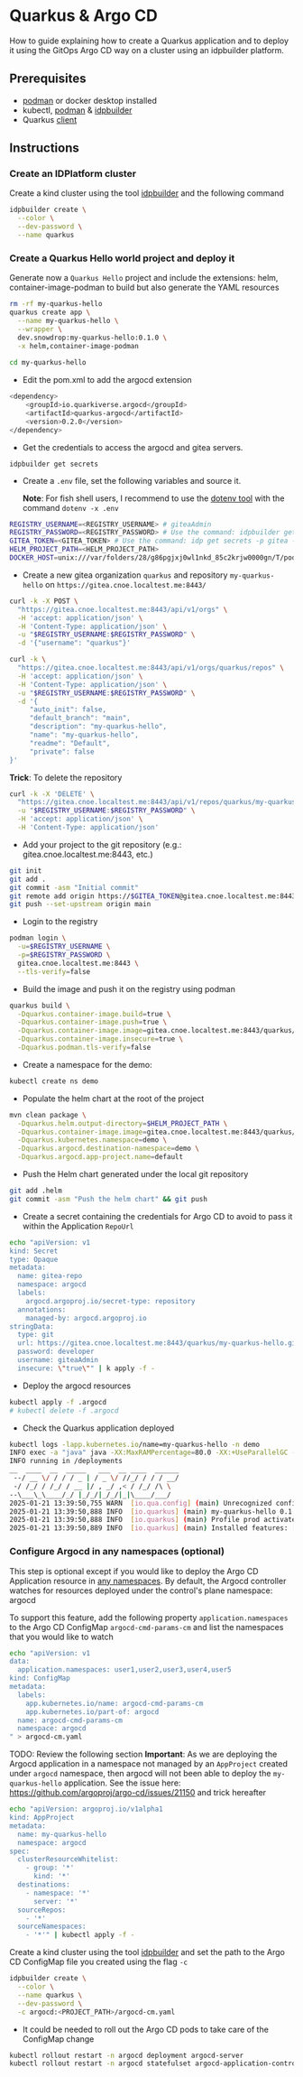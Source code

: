 # Quarkus & Argo CD

How to guide explaining how to create a Quarkus application and to deploy it using the GitOps Argo CD way on a cluster using an idpbuilder platform.

## Prerequisites

- [podman](https://podman-desktop.io/) or docker desktop installed
- kubectl, [podman](https://podman.io/docs/installation) & [idpbuilder](https://github.com/cnoe-io/idpbuilder?tab=readme-ov-file#getting-started)
- Quarkus [client](https://quarkus.io/get-started/)

## Instructions

### Create an IDPlatform cluster

Create a kind cluster using the tool [idpbuilder](https://cnoe.io/docs/intro/idpbuilder) and the following command
```bash
idpbuilder create \
  --color \
  --dev-password \
  --name quarkus
```

### Create a Quarkus Hello world project and deploy it

Generate now a `Quarkus Hello` project and include the extensions: helm, container-image-podman to build but also generate the YAML resources
```bash
rm -rf my-quarkus-hello
quarkus create app \
  --name my-quarkus-hello \
  --wrapper \
  dev.snowdrop:my-quarkus-hello:0.1.0 \
  -x helm,container-image-podman
  
cd my-quarkus-hello
```
- Edit the pom.xml to add the argocd extension
```bash
<dependency>
    <groupId>io.quarkiverse.argocd</groupId>
    <artifactId>quarkus-argocd</artifactId>
    <version>0.2.0</version>
</dependency> 
```
- Get the credentials to access the argocd and gitea servers.
```
idpbuilder get secrets
```
- Create a `.env` file, set the following variables and source it.
  
  **Note**: For fish shell users, I recommend to use the [dotenv tool](https://github.com/SpaceAceMonkey/dotenv-for-fish) with the command `dotenv -x .env`

```bash
REGISTRY_USERNAME=<REGISTRY_USERNAME> # giteaAdmin
REGISTRY_PASSWORD=<REGISTRY_PASSWORD> # Use the command: idpbuilder get secrets -p gitea -ojson | jq -r '.[].password'
GITEA_TOKEN=<GITEA_TOKEN> # Use the command: idp get secrets -p gitea -ojson | jq -r '.[].token'
HELM_PROJECT_PATH=<HELM_PROJECT_PATH>
DOCKER_HOST=unix:///var/folders/28/g86pgjxj0wl1nkd_85c2krjw0000gn/T/podman/podman-machine-default-api.sock # Path is defined for podman rootless here but could be changed to use rootfull !
```
- Create a new gitea organization `quarkus` and repository `my-quarkus-hello` on `https://gitea.cnoe.localtest.me:8443/`
```bash
curl -k -X POST \
  "https://gitea.cnoe.localtest.me:8443/api/v1/orgs" \
  -H 'accept: application/json' \
  -H 'Content-Type: application/json' \
  -u "$REGISTRY_USERNAME:$REGISTRY_PASSWORD" \
  -d '{"username": "quarkus"}'

curl -k \
  "https://gitea.cnoe.localtest.me:8443/api/v1/orgs/quarkus/repos" \
  -H 'accept: application/json' \
  -H 'Content-Type: application/json' \
  -u "$REGISTRY_USERNAME:$REGISTRY_PASSWORD" \
  -d '{
     "auto_init": false,
     "default_branch": "main",
     "description": "my-quarkus-hello",
     "name": "my-quarkus-hello",
     "readme": "Default",
     "private": false
}'  
```
**Trick**: To delete the repository
```bash
curl -k -X 'DELETE' \
  "https://gitea.cnoe.localtest.me:8443/api/v1/repos/quarkus/my-quarkus-hello" \
  -u "$REGISTRY_USERNAME:$REGISTRY_PASSWORD" \
  -H 'accept: application/json' \
  -H 'Content-Type: application/json'
```
- Add your project to the git repository (e.g.: gitea.cnoe.localtest.me:8443, etc.)
```bash
git init
git add .
git commit -asm "Initial commit"
git remote add origin https://$GITEA_TOKEN@gitea.cnoe.localtest.me:8443/quarkus/my-quarkus-hello.git
git push --set-upstream origin main
```
- Login to the registry
```bash
podman login \
  -u=$REGISTRY_USERNAME \
  -p=$REGISTRY_PASSWORD \
  gitea.cnoe.localtest.me:8443 \
  --tls-verify=false
```
- Build the image and push it on the registry using podman
```bash
quarkus build \
  -Dquarkus.container-image.build=true \
  -Dquarkus.container-image.push=true \
  -Dquarkus.container-image.image=gitea.cnoe.localtest.me:8443/quarkus/my-quarkus-hello \
  -Dquarkus.container-image.insecure=true \
  -Dquarkus.podman.tls-verify=false
```

- Create a namespace for the demo:
```bash
kubectl create ns demo
```
- Populate the helm chart at the root of the project
```bash
mvn clean package \
  -Dquarkus.helm.output-directory=$HELM_PROJECT_PATH \
  -Dquarkus.container-image.image=gitea.cnoe.localtest.me:8443/quarkus/my-quarkus-hello \
  -Dquarkus.kubernetes.namespace=demo \
  -Dquarkus.argocd.destination-namespace=demo \
  -Dquarkus.argocd.app-project.name=default
```
- Push the Helm chart generated under the local git repository
```bash
git add .helm
git commit -asm "Push the helm chart" && git push
```

- Create a secret containing the credentials for Argo CD to avoid to pass it within the Application `RepoUrl`
```bash
echo "apiVersion: v1
kind: Secret
type: Opaque
metadata:
  name: gitea-repo
  namespace: argocd
  labels:
    argocd.argoproj.io/secret-type: repository
  annotations:
    managed-by: argocd.argoproj.io    
stringData:
  type: git
  url: https://gitea.cnoe.localtest.me:8443/quarkus/my-quarkus-hello.git
  password: developer
  username: giteaAdmin
  insecure: \"true\"" | k apply -f -
```

- Deploy the argocd resources
```bash
kubectl apply -f .argocd
# kubectl delete -f .argocd
```
- Check the Quarkus application deployed
```bash
kubectl logs -lapp.kubernetes.io/name=my-quarkus-hello -n demo
INFO exec -a "java" java -XX:MaxRAMPercentage=80.0 -XX:+UseParallelGC -XX:MinHeapFreeRatio=10 -XX:MaxHeapFreeRatio=20 -XX:GCTimeRatio=4 -XX:AdaptiveSizePolicyWeight=90 -XX:+ExitOnOutOfMemoryError -Dquarkus.http.host=0.0.0.0 -Djava.util.logging.manager=org.jboss.logmanager.LogManager -cp "." -jar /deployments/quarkus-run.jar
INFO running in /deployments
__  ____  __  _____   ___  __ ____  ______
 --/ __ \/ / / / _ | / _ \/ //_/ / / / __/
 -/ /_/ / /_/ / __ |/ , _/ ,< / /_/ /\ \
--\___\_\____/_/ |_/_/|_/_/|_|\____/___/
2025-01-21 13:39:50,755 WARN  [io.qua.config] (main) Unrecognized configuration key "quarkus.http.host" was provided; it will be ignored; verify that the dependency extension for this configuration is set or that you did not make a typo
2025-01-21 13:39:50,888 INFO  [io.quarkus] (main) my-quarkus-hello 0.1.0 on JVM (powered by Quarkus 3.17.7) started in 0.268s.
2025-01-21 13:39:50,888 INFO  [io.quarkus] (main) Profile prod activated.
2025-01-21 13:39:50,889 INFO  [io.quarkus] (main) Installed features: [argocd, cdi, kubernetes, smallrye-context-propagation, vertx]
```

### Configure Argocd in any namespaces (optional)

This step is optional except if you would like to deploy the Argo CD Application resource in [any namespaces](https://argo-cd.readthedocs.io/en/stable/operator-manual/app-any-namespace/). By default, the Argocd controller watches for resources deployed under the control's plane namespace: argocd

To support this feature, add the following property `application.namespaces` to the Argo CD ConfigMap `argocd-cmd-params-cm` and list the namespaces that you would like to watch
```bash
echo "apiVersion: v1
data:
  application.namespaces: user1,user2,user3,user4,user5
kind: ConfigMap
metadata:
  labels:
    app.kubernetes.io/name: argocd-cmd-params-cm
    app.kubernetes.io/part-of: argocd
  name: argocd-cmd-params-cm
  namespace: argocd
" > argocd-cm.yaml
```

TODO: Review the following section
**Important**: As we are deploying the Argocd application in a namespace not managed by an `AppProject` created under `argocd` namespace, then argocd will not been able to deploy the `my-quarkus-hello` application. See the issue here: https://github.com/argoproj/argo-cd/issues/21150 and trick hereafter
```bash
echo "apiVersion: argoproj.io/v1alpha1
kind: AppProject
metadata:
  name: my-quarkus-hello
  namespace: argocd
spec:
  clusterResourceWhitelist:
    - group: '*'
      kind: '*'
  destinations:
    - namespace: '*'
      server: '*'
  sourceRepos:
    - '*'
  sourceNamespaces:
    - '*'" | kubectl apply -f -
```

Create a kind cluster using the tool [idpbuilder](https://cnoe.io/docs/intro/idpbuilder) and set the path to the Argo CD ConfigMap file you created using the flag `-c`
```bash
idpbuilder create \
  --color \
  --name quarkus \
  --dev-password \
  -c argocd:<PROJECT_PATH>/argocd-cm.yaml
```
- It could be needed to roll out the Argo CD pods to take care of the ConfigMap change
```bash
kubectl rollout restart -n argocd deployment argocd-server
kubectl rollout restart -n argocd statefulset argocd-application-controller 
```

